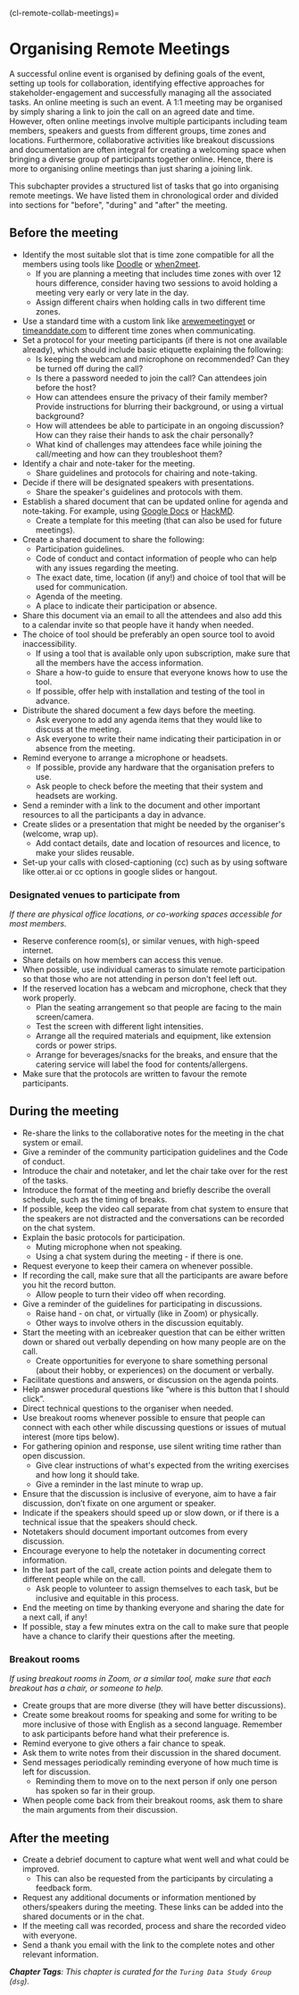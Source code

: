 (cl-remote-collab-meetings)=
# Organising Remote Meetings

A successful online event is organised by defining goals of the event, setting up tools for collaboration, identifying effective approaches for stakeholder-engagement and successfully managing all the associated tasks.
An online meeting is such an event.
A 1:1 meeting may be organised by simply sharing a link to join the call on an agreed date and time.
However, often online meetings involve multiple participants including team members, speakers and guests from different groups, time zones and locations.
Furthermore, collaborative activities like breakout discussions and documentation are often integral for creating a welcoming space when bringing a diverse group of participants together online.
Hence, there is more to organising online meetings than just sharing a joining link.

This subchapter provides a structured list of tasks that go into organising remote meetings.
We have listed them in chronological order and divided into sections for "before", "during" and "after" the meeting.

## Before the meeting

- Identify the most suitable slot that is time zone compatible for all the members using tools like [Doodle](https://doodle.com/en/) or [when2meet](https://www.when2meet.com/).
  - If you are planning a meeting that includes time zones with over 12 hours difference, consider having two sessions to avoid holding a meeting very early or very late in the day.
  - Assign different chairs when holding calls in two different time zones.
- Use a standard time with a custom link like [arewemeetingyet](https://arewemeetingyet.com/) or [timeanddate.com](https://www.timeanddate.com/worldclock/fixedform.html) to different time zones when communicating.
- Set a protocol for your meeting participants (if there is not one available already), which should include basic etiquette explaining the following:
  - Is keeping the webcam and microphone on recommended? Can they be turned off during the call?
  - Is there a password needed to join the call? Can attendees join before the host?
  - How can attendees ensure the privacy of their family member? Provide instructions for blurring their background, or using a virtual background?
  - How will attendees be able to participate in an ongoing discussion? How can they raise their hands to ask the chair personally?
  - What kind of challenges may attendees face while joining the call/meeting and how can they troubleshoot them?
- Identify a chair and note-taker for the meeting.
  - Share guidelines and protocols for chairing and note-taking.
- Decide if there will be designated speakers with presentations.
  - Share the speaker's guidelines and protocols with them.
- Establish a shared document that can be updated online for agenda and note-taking. For example, using [Google Docs](https://docs.google.com) or [HackMD](https://hackmd.io).
  - Create a template for this meeting (that can also be used for future meetings).
- Create a shared document to share the following:
  - Participation guidelines.
  - Code of conduct and contact information of people who can help with any issues regarding the meeting.
  - The exact date, time, location (if any!) and choice of tool that will be used for communication.
  - Agenda of the meeting.
  - A place to indicate their participation or absence.
- Share this document via an email to all the attendees and also add this to a calendar invite so that people have it handy when needed.
- The choice of tool should be preferably an open source tool to avoid inaccessibility.
  - If using a tool that is available only upon subscription, make sure that all the members have the access information.
  - Share a how-to guide to ensure that everyone knows how to use the tool.
  - If possible, offer help with installation and testing of the tool in advance.
- Distribute the shared document a few days before the meeting.
  - Ask everyone to add any agenda items that they would like to discuss at the meeting.
  - Ask everyone to write their name indicating their participation in or absence from the meeting.
- Remind everyone to arrange a microphone or headsets.
  - If possible, provide any hardware that the organisation prefers to use.
  - Ask people to check before the meeting that their system and headsets are working.
- Send a reminder with a link to the document and other important resources to all the participants a day in advance.
- Create slides or a presentation that might be needed by the organiser's (welcome, wrap up).
  - Add contact details, date and location of resources and licence, to make your slides reusable.
- Set-up your calls with closed-captioning (cc) such as by using software like otter.ai or cc options in google slides or hangout.

### Designated venues to participate from

*If there are physical office locations, or co-working spaces accessible for most members.*

- Reserve conference room(s), or similar venues, with high-speed internet.
- Share details on how members can access this venue.
- When possible, use individual cameras to simulate remote participation so that those who are not attending in person don't feel left out.
- If the reserved location has a webcam and microphone, check that they work properly.
  - Plan the seating arrangement so that people are facing to the main screen/camera.
  - Test the screen with different light intensities.
  - Arrange all the required materials and equipment, like extension cords or power strips.
  - Arrange for beverages/snacks for the breaks, and ensure that the catering service will label the food for contents/allergens.
- Make sure that the protocols are written to favour the remote participants.

## During the meeting

- Re-share the links to the collaborative notes for the meeting in the chat system or email.
- Give a reminder of the community participation guidelines and the Code of conduct.
- Introduce the chair and notetaker, and let the chair take over for the rest of the tasks.
- Introduce the format of the meeting and briefly describe the overall schedule, such as the timing of breaks.
- If possible, keep the video call separate from chat system to ensure that the speakers are not distracted and the conversations can be recorded on the chat system.
- Explain the basic protocols for participation.
  - Muting microphone when not speaking.
  - Using a chat system during the meeting - if there is one.
- Request everyone to keep their camera on whenever possible.
- If recording the call, make sure that all the participants are aware before you hit the record button.
  - Allow people to turn their video off when recording.
- Give a reminder of the guidelines for participating in discussions.
  - Raise hand - on chat, or virtually (like in Zoom) or physically.
  - Other ways to involve others in the discussion equitably.
- Start the meeting with an icebreaker question that can be either written down or shared out verbally depending on how many people are on the call.
  - Create opportunities for everyone to share something personal (about their hobby, or experiences) on the document or verbally.
- Facilitate questions and answers, or discussion on the agenda points.
- Help answer procedural questions like “where is this button that I should click”.
- Direct technical questions to the organiser when needed.
- Use breakout rooms whenever possible to ensure that people can connect with each other while discussing questions or issues of mutual interest (more tips below).
- For gathering opinion and response, use silent writing time rather than open discussion.
  - Give clear instructions of what's expected from the writing exercises and how long it should take.
  - Give a reminder in the last minute to wrap up.
- Ensure that the discussion is inclusive of everyone, aim to have a fair discussion, don’t fixate on one argument or speaker.
- Indicate if the speakers should speed up or slow down, or if there is a technical issue that the speakers should check.
- Notetakers should document important outcomes from every discussion.
- Encourage everyone to help the notetaker in documenting correct information.
- In the last part of the call, create action points and delegate them to different people while on the call.
  - Ask people to volunteer to assign themselves to each task, but be inclusive and equitable in this process.
- End the meeting on time by thanking everyone and sharing the date for a next call, if any!
- If possible, stay a few minutes extra on the call to make sure that people have a chance to clarify their questions after the meeting.

### Breakout rooms

*If using breakout rooms in Zoom, or a similar tool, make sure that each breakout has a chair, or someone to help.*
- Create groups that are more diverse (they will have better discussions).
- Create some breakout rooms for speaking and some for writing to be more inclusive of those with English as a second language. Remember to ask participants before hand what their preference is.
- Remind everyone to give others a fair chance to speak.
- Ask them to write notes from their discussion in the shared document.
- Send messages periodically reminding everyone of how much time is left for discussion.
  - Reminding them to move on to the next person if only one person has spoken so far in their group.
- When people come back from their breakout rooms, ask them to share the main arguments from their discussion.

## After the meeting

- Create a debrief document to capture what went well and what could be improved.
  - This can also be requested from the participants by circulating a feedback form.
- Request any additional documents or information mentioned by others/speakers during the meeting. These links can be added into the shared documents or in the chat.
- If the meeting call was recorded, process and share the recorded video with everyone.
- Send a thank you email with the link to the complete notes and other relevant information.

***Chapter Tags**: This chapter is curated for the `Turing Data Study Group` (`dsg`).*
